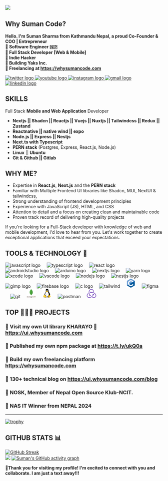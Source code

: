 [![](https://visitcount.itsvg.in/api?id=iam8uman&icon=0&color=0)](https://visitcount.itsvg.in)
## Why Suman Code?

**Hello. I'm Suman Sharma from Kathmandu Nepal, a proud Co-Founder & COO | Entrepreneur 
</br>
🌟 Software Engineer 🇳🇵
</br>
🌟 Full Stack Developer [Web & Mobile]
</br>
🌟 Indie Hacker
</br>
🌟 Building Yaks Inc.
</br>
🌟 Freelancing at https://whysumancode.com** 

<div align="left">
  <a href="https://twitter.com/iam8uman" target="_blank">
    <img src="https://img.shields.io/static/v1?message=Twitter&logo=twitter&label=&color=1DA1F2&logoColor=white&labelColor=&style=for-the-badge" height="35" alt="twitter logo"  />
  </a>
  <a href="https://www.youtube.com/@whysumancode" target="_blank">
    <img src="https://img.shields.io/static/v1?message=Youtube&logo=youtube&label=&color=FF0000&logoColor=white&labelColor=&style=for-the-badge" height="35" alt="youtube logo"  />
  </a>
  <a href="https://www.instagram.com/_sumanifest/" target="_blank">
    <img src="https://img.shields.io/static/v1?message=Instagram&logo=instagram&label=&color=E4405F&logoColor=white&labelColor=&style=for-the-badge" height="35" alt="instagram logo"  />
  </a>
<a href="mailto:code.sumansharma@gmail.com" target="_blank">
    <img src="https://img.shields.io/static/v1?message=Gmail&logo=gmail&label=&color=D14836&logoColor=white&labelColor=&style=for-the-badge" height="35" alt="gmail logo"  />
  </a>
  <a href="https://www.linkedin.com/in/iam8uman/" target="_blank">
    <img src="https://img.shields.io/static/v1?message=LinkedIn&logo=linkedin&label=&color=0077B5&logoColor=white&labelColor=&style=for-the-badge" height="35" alt="linkedin logo"  />
  </a>
</div>



<h2 align="left">SKILLS</h2>

Full Stack **Mobile and Web Application** Developer
- **Nextjs || Shadcn || Reactjs || Vuejs || Nuxtjs || Tailwindcss || Redux || Zustand**
- **Reactnative || native wind || expo**
- **Node.js || Express || Nestjs**
- **Next.ts with Typescript**
- **PERN stack** (Postgres, Express, React.js, Node.js)
- **Linux** || **Ubuntu**
- **Git & Github || Gitlab**


## WHY ME?
- Expertise in **React.js**, **Next.js** and the **PERN stack**
- Familiar with Multiple Frontend UI libraries like Shadcn, MUI, NextUI & tailwindcss,
- Strong understanding of frontend development principles
- Experience with JavaScript (JS), HTML, and CSS
- Attention to detail and a focus on creating clean and maintainable code
- Proven track record of delivering high-quality projects

If you're looking for a Full-Stack developer with knowledge of web and mobile development, I'd love to hear from you. Let's work together to create exceptional applications that exceed your expectations.

## TOOLS & TECHNOLOGY 📀

<div align="left">
  <img src="https://cdn.jsdelivr.net/gh/devicons/devicon/icons/javascript/javascript-original.svg" height="30" alt="javascript logo"  />
  <img width="12" />
  <img src="https://cdn.jsdelivr.net/gh/devicons/devicon/icons/typescript/typescript-original.svg" height="30" alt="typescript logo"  />
  <img width="12" />
  <img src="https://cdn.jsdelivr.net/gh/devicons/devicon/icons/react/react-original.svg" height="30" alt="react logo"  />
  <img width="12" />
  <img src="https://cdn.jsdelivr.net/gh/devicons/devicon/icons/androidstudio/androidstudio-original.svg" height="30" alt="androidstudio logo"  />
  <img width="12" />
  <img src="https://cdn.jsdelivr.net/gh/devicons/devicon/icons/arduino/arduino-original.svg" height="30" alt="arduino logo"  />
  <img width="12" />
  <img src="https://cdn.jsdelivr.net/gh/devicons/devicon/icons/nextjs/nextjs-original.svg" height="30" alt="nextjs logo"  />
  <img width="12" />
  <img src="https://cdn.jsdelivr.net/gh/devicons/devicon/icons/yarn/yarn-original.svg" height="30" alt="yarn logo"  />
  <img width="12" />
  <img src="https://cdn.jsdelivr.net/gh/devicons/devicon/icons/xcode/xcode-original.svg" height="30" alt="xcode logo"  />
  <img width="12" />
  <img src="https://cdn.jsdelivr.net/gh/devicons/devicon/icons/vscode/vscode-original.svg" height="30" alt="vscode logo"  />
  <img width="12" />
  <img src="https://cdn.jsdelivr.net/gh/devicons/devicon/icons/nodejs/nodejs-original.svg" height="30" alt="nodejs logo"  />
  <img width="12" />
  <img src="https://cdn.jsdelivr.net/gh/devicons/devicon/icons/nestjs/nestjs-original.svg" height="30" alt="nestjs logo"  />
  <img width="12" />
  <img src="https://cdn.jsdelivr.net/gh/devicons/devicon/icons/gimp/gimp-original.svg" height="30" alt="gimp logo"  />
  <img width="12" />
  <img src="https://cdn.jsdelivr.net/gh/devicons/devicon/icons/firebase/firebase-plain.svg" height="30" alt="firebase logo"  />
  <img width="12" />
  <img src="https://cdn.jsdelivr.net/gh/devicons/devicon/icons/c/c-original.svg" height="30" alt="c logo"  />
  <img width="12" />
  <img src="https://www.vectorlogo.zone/logos/tailwindcss/tailwindcss-icon.svg" alt="tailwind" width="30" height="30"/>
  <img width="12" />
  <img src="https://raw.githubusercontent.com/devicons/devicon/master/icons/c/c-original.svg" alt="c" width="30" height="30"/>
  <img width="12" />
  <img src="https://www.vectorlogo.zone/logos/figma/figma-icon.svg" alt="figma" width="30" height="30"/>
  <img width="12" />
  <img src="https://www.vectorlogo.zone/logos/git-scm/git-scm-icon.svg" alt="git" width="30" height="30"/>
  <img width="12" />
  <img src="https://raw.githubusercontent.com/devicons/devicon/master/icons/mongodb/mongodb-original-wordmark.svg" alt="mongodb" width="30" height="30"/> 
  <img width="12" />
  <img src="https://raw.githubusercontent.com/devicons/devicon/master/icons/linux/linux-original.svg" alt="linux" width="30" height="30"/>
  <img width="12" />
  <img src="https://www.vectorlogo.zone/logos/getpostman/getpostman-icon.svg" alt="postman" width="30" height="30"/> 
  <img width="12" />
  <img src="https://raw.githubusercontent.com/devicons/devicon/master/icons/redux/redux-original.svg" alt="redux" width="30" height="30" /> 
</div>



## TOP 🌟🌟🌟 PROJECTS 
### 📍 Visit my own UI library KHARAYO 🐰 https://ui.whysumancode.com
### 📍 Published my own npm package at https://t.ly/ukQ0a
### 📍 Build  my own freelancing platform  https://whysumancode.com
### 📍 130+ technical blog on https://ui.whysumancode.com/blog
### 📍 NOSK, Member of Nepal Open Source Klub-NCIT. 
### 📍 NAS IT Winner from NEPAL 2024


<hr/>

[![trophy](https://github-profile-trophy.vercel.app/?username=iam8uman)](https://github.com/ryo-ma/github-profile-trophy)


  
## GITHUB STATS 📊
[![GitHub Streak](https://streak-stats.demolab.com?user=iam8uman&theme=dark&card_width=1000)](https://git.io/streak-stats)
<br/>
![](https://github-readme-stats.vercel.app/api/top-langs/?username=iam8uman&theme=dark&hide_border=false&include_all_commits=true&count_private=true&layout=compact&card_width=1000)
[![Suman's GitHub activity graph](https://github-readme-activity-graph.vercel.app/graph?username=iam8uman&theme=github-compact)](https://github.com/iam8uman/github-readme-activity-graph)
<br/>

<!-- <div align='center'>
  <img  src='./iam8uman (1).png' />
</div> -->

🎈**Thank you for visiting my profile! I'm excited to connect with you and collaborate. I am just a text away!!!**

